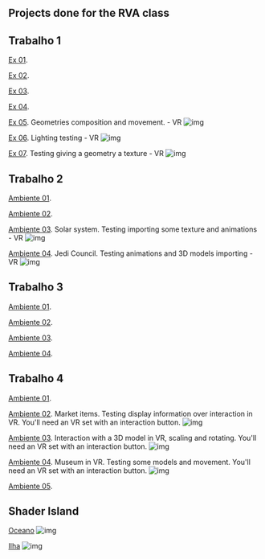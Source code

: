 ## Projects done for the RVA class

## Trabalho 1
[Ex 01](https://arthurgonze.github.io/CG/T1/t1_ex01.html).

[Ex 02](https://arthurgonze.github.io/CG/T1/t1_ex02.html).

[Ex 03](https://arthurgonze.github.io/CG/T1/t1_ex03.html).

[Ex 04](https://arthurgonze.github.io/CG/T1/t1_ex04.html).

[Ex 05](https://arthurgonze.github.io/CG/T1/t1_ex05.html).
Geometries composition and movement. - VR
![img](Images/t1_05.png)

[Ex 06](https://arthurgonze.github.io/CG/T1/t1_ex06.html).
Lighting testing - VR
![img](Images/t1_06.png)

[Ex 07](https://arthurgonze.github.io/CG/T1/t1_ex07.html).
Testing giving a geometry a texture - VR
![img](Images/t1_07.png)

## Trabalho 2
[Ambiente 01](https://arthurgonze.github.io/CG/T2/t2_ex01.html).

[Ambiente 02](https://arthurgonze.github.io/CG/T2/t2_ex02.html).

[Ambiente 03](https://arthurgonze.github.io/CG/T2/t2_ex03.html).
Solar system. Testing importing some texture and animations  - VR
![img](Images/t2_03.png)

[Ambiente 04](https://arthurgonze.github.io/CG/T2/t2_ex04.html).
Jedi Council. Testing animations and 3D models importing - VR
![img](Images/t2_04.png)

## Trabalho 3
[Ambiente 01](https://arthurgonze.github.io/CG/T3/t3_ex01.html).

[Ambiente 02](https://arthurgonze.github.io/CG/T3/t3_ex02.html).

[Ambiente 03](https://arthurgonze.github.io/CG/T3/t3_ex03.html).

[Ambiente 04](https://arthurgonze.github.io/CG/T3/t3_ex04.html).

## Trabalho 4
[Ambiente 01](https://arthurgonze.github.io/CG/T4/t4_ex01.html).

[Ambiente 02](https://arthurgonze.github.io/CG/T4/t4_ex02.html).
Market items. Testing display information over interaction in VR. You'll need an VR set with an interaction button.
![img](Images/t4_02.png)

[Ambiente 03](https://arthurgonze.github.io/CG/T4/t4_ex03.html).
Interaction with a 3D model in VR, scaling and rotating. You'll need an VR set with an interaction button.
![img](Images/t4_03.png)

[Ambiente 04](https://arthurgonze.github.io/CG/T4/t4_ex04.html).
Museum in VR. Testing some models and movement. You'll need an VR set with an interaction button.
![img](Images/t4_04.png)

[Ambiente 05](https://arthurgonze.github.io/CG/T4/t4_ex05.html).


## Shader Island
[Oceano](https://arthurgonze.github.io/CG/T6/water.html)
![img](Images/water_shader.png)

[Ilha](https://karlaflorentino.github.io/RVA-2021/ProjetoIntegrado/scene.html)
![img](Images/shader_island.png)
